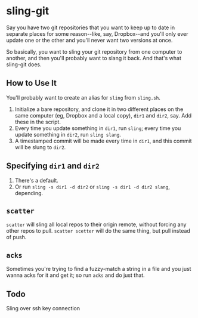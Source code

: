 sling-git
=========

Say you have two git repositories that you want to keep up to date in separate
places for some reason--like, say, Dropbox--and you'll only ever
update one or the other and you'll never want two versions at once.

So basically, you want to sling your git repository from one computer to
another, and then you'll probably want to slang it back. And that's what
sling-git does.

How to Use It
-------------
You'll probably want to create an alias for `sling` from `sling.sh`.
1. Initialize a bare repository, and clone it in two different places on the same computer (eg, Dropbox and a local copy), `dir1` and `dir2`, say. Add these in the script.
2. Every time you update something in `dir1`, run `sling`; every time you update something in `dir2`, run `sling slang`.
3. A timestamped commit will be made every time in `dir1`, and this commit will be slung to `dir2`.

Specifying `dir1` and `dir2`
----------------------------
1. There's a default.
2. Or run `sling -s dir1 -d dir2` or `sling -s dir1 -d dir2 slang`, depending.

`scatter`
-------
`scatter` will sling all local repos to their origin remote, without forcing any other repos to pull. `scatter scetter` will do the same thing, but pull instead of push.

`acks`
-----
Sometimes you're trying to find a fuzzy-match a string in a file and you just wanna acks for it and get it; so run `acks` and do just that.

Todo
----
Sling over ssh key connection
